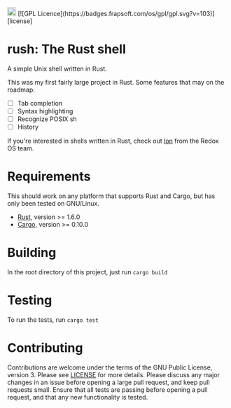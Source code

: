 <a href='https://www.recurse.com' title='Made with love at the Recurse Center'>
<img src='https://cloud.githubusercontent.com/assets/2883345/11325206/336ea5f4-9150-11e5-9e90-d86ad31993d8.png' height='20px'/></a> 
[![GPL Licence](https://badges.frapsoft.com/os/gpl/gpl.svg?v=103)][license]

# rush: The Rust shell

A simple Unix shell written in Rust.

This was my first fairly large project in Rust. Some features that may on the roadmap:

- [ ] Tab completion
- [ ] Syntax highlighting
- [ ] Recognize POSIX sh
- [ ] History

If you're interested in shells written in Rust, check out [Ion][ion] from the Redox OS team.

[ion]: https://github.com/redox-os/ion

# Requirements

This should work on any platform that supports Rust and Cargo, but has only
been tested on GNU/Linux.

- [Rust][rust], version >= 1.6.0
- [Cargo][cargo], version >= 0.10.0

[rust]: https://github.com/rust-lang/rust
[cargo]: https://github.com/rust-lang/cargo

# Building
In the root directory of this project, just run `cargo build`

# Testing
To run the tests, run `cargo test`

# Contributing
Contributions are welcome under the terms of the GNU Public License, version 3.
Please see [LICENSE][license] for more details. Please discuss any major
changes in an issue before opening a large pull request, and keep pull requests
small. Ensure that all tests are passing before opening a pull request, and
that any new functionality is tested.

[license]: https://github.com/munyari/rush/blob/master/LICENSE
